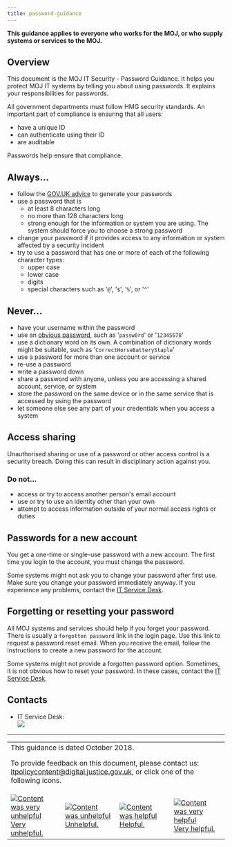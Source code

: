 ```yaml
---
title: password-guidance
---
```


<b>This guidance applies to everyone who works for the MOJ, or who supply systems or services to the MOJ.</b>

## Overview

This document is the MOJ IT Security - Password Guidance. It helps you protect MOJ IT systems by telling you about using passwords. It explains your responsibilities for passwords.

All government departments must follow HMG security standards. An important part of compliance is ensuring that all users:

- have a unique ID
- can authenticate using their ID
- are auditable

Passwords help ensure that compliance.

## Always\.\.\.

- follow the [GOV.UK advice](https://www.cyberaware.gov.uk/passwords) to generate your passwords
- use a password that is
  - at least 8 characters long
  - no more than 128 characters long
  - strong enough for the information or system you are using. The system should force you to choose a strong password
- change your password if it provides access to any information or system affected by a security incident
- try to use a password that has one or more of each of the following character types:
  -  upper case
  -  lower case
  -  digits
  -  special characters such as '`@`', '`$`', '`%`', or '`^`'

<!--
- use a password manager, to help you choose and store your passwords
-->

## Never\.\.\.

- have your username within the password
- use an [obvious password](https://en.wikipedia.org/wiki/List_of_the_most_common_passwords), such as '`passw0rd`' or '`12345678`'
- use a dictionary word on its own. A combination of dictionary words might be suitable, such as '`CorrectHorseBatteryStaple`'
- use a password for more than one account or service
- re-use a password
- write a password down
- share a password with anyone, unless you are accessing a shared account, service, or system
- store the password on the same device or in the same service that is accessed by using the password
- let someone else see any part of your credentials when you access a system

## Access sharing

Unauthorised sharing or use of a password or other access control is a security breach. Doing this can result in disciplinary action against you.

### Do not\.\.\.

- access or try to access another person's email account
- use or try to use an identity other than your own
- attempt to access information outside of your normal access rights or duties

## Passwords for a new account

You get a one-time or single-use password with a new account. The first time you login to the account, you must change the password.

Some systems might not ask you to change your password after first use. Make sure you change your password immediately anyway. If you experience any problems, contact the [IT Service Desk](#contacts).

## Forgetting or resetting your password

All MOJ systems and services should help if you forget your password. There is usually a `forgotten password` link in the login page. Use this link to request a password reset email. When you receive the email, follow the instructions to create a new password for the account.

Some systems might not provide a forgotten password option. Sometimes, it is not obvious how to reset your password. In these cases, contact the [IT Service Desk](#contacts).

<a id="contacts"></a>

## Contacts

<ul>
<li>IT Service Desk:<br/>
<img src="https://s3-eu-west-2.amazonaws.com/intranet-prod-storage-1dvcquh7kophi/uploads/2017/12/e6404c31d65821489a775401ce4b941d.gif">&nbsp;</li>
</ul>

---

<table>
<tr><td colspan='4'>This guidance is dated October 2018.
<p>
To provide feedback on this document, please contact us: <a href="mailto:itpolicycontent+password-guidance@digital.justice.gov.uk?subject=password-guidance">itpolicycontent@digital.justice.gov.uk</a>, or click one of the following icons.</p></td></tr>
<tr>
<td width='25%'><a href="mailto:itpolicycontent+password-guidance-2@digital.justice.gov.uk?subject=password-guidance-2"><img src="https://s3-eu-west-2.amazonaws.com/intranet-prod-storage-1dvcquh7kophi/uploads/2018/04/DoubleCross.gif" alt="Content was very unhelpful">Very unhelpful.</a></td>
<td width='25%'><a href="mailto:itpolicycontent+password-guidance-1@digital.justice.gov.uk?subject=password-guidance-1"><img src="https://s3-eu-west-2.amazonaws.com/intranet-prod-storage-1dvcquh7kophi/uploads/2018/04/Cross.gif" alt="Content was unhelpful">Unhelpful.</a></td>
<td width='25%'><a href="mailto:itpolicycontent+password-guidance+1@digital.justice.gov.uk?subject=password-guidance+1"><img src="https://s3-eu-west-2.amazonaws.com/intranet-prod-storage-1dvcquh7kophi/uploads/2018/04/Tick.gif" alt="Content was helpful">Helpful.</a></td>
<td width='25%'><a href="mailto:itpolicycontent+password-guidance+2@digital.justice.gov.uk?subject=password-guidance+2"><img src="https://s3-eu-west-2.amazonaws.com/intranet-prod-storage-1dvcquh7kophi/uploads/2018/04/DoubleTick.gif" alt="Content was very helpful">Very helpful.</a></td>
</table>
